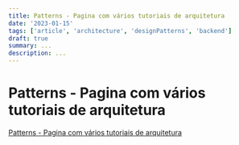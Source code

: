 ```yaml
---
title: Patterns - Pagina com vários tutoriais de arquitetura
date: '2023-01-15'
tags: ['article', 'architecture', 'designPatterns', 'backend']
draft: true
summary: ...
description: ...
---
```


# Patterns - Pagina com vários tutoriais de arquitetura

[Patterns - Pagina com vários tutoriais de arquitetura](https://www.patterns.dev/posts)